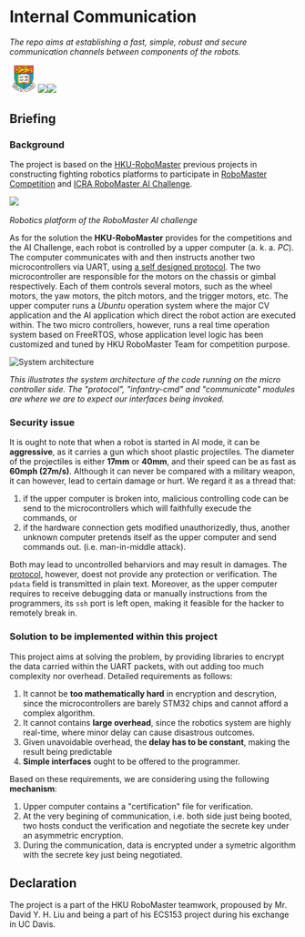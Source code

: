 # Internal Communication
_The repo aims at establishing a fast, simple, robust and secure
communication channels between components of the robots._ 

<img src="https://raw.githubusercontent.com/HKURoboMaster/HKURoboMaster.github.io/build/public/hku_square.png" width=10%><img src="https://rm-static.djicdn.com/robomasters/public/icons/icon_512.8MUsUIQNIAp.png" width=10%><img src="https://www.ucdavis.edu/sites/default/files/images/article/informal-seal-2col.jpg" width=10%>

## Briefing
### Background
The project is based on the [HKU-RoboMaster](https://hkurobomaster.github.io)
previous projects in constructing fighting robotics platforms to participate
in [RoboMaster Competition](https://www.robomaster.com/) and
[ICRA RoboMaster AI Challenge](https://www.robomaster.com/en-US/robo/icra). 

<img src="https://raw.githubusercontent.com/HKURoboMaster/HKURoboMaster.github.io/build/src/img/AI_infantry.png" width=40%>

_Robotics platform of the RoboMaster AI challenge_

As for the solution the **HKU-RoboMaster** provides for the competitions and
the AI Challenge, each robot is controlled by a upper computer (a. k. a. _PC_).
The computer communicates with and then instructs another two microcontrollers
via UART, using 
[a self designed protocol](https://github.com/HKURoboMaster/automation_2019/blob/infantry/doc/en/protocol.md). 
The two microcontroller are responsible
for the motors on the chassis or gimbal respectively. Each of them controls several
motors, such as the wheel motors, the yaw motors, the pitch motors, and the trigger
motors, etc. The upper computer runs a _Ubuntu_ operation system where the major CV
application and the AI application which direct the robot action are executed within.
The two micro controllers, however, runs a real time operation system based on
FreeRTOS, whose application level logic has been customized and tuned by HKU
RoboMaster Team for competition purpose. 

![System architecture](https://raw.githubusercontent.com/HKURoboMaster/automation_2019/infantry/doc/image/frame.png)

_This illustrates the system architecture of the code running on the micro
controller side. The "protocol", "infantry-cmd" and "communicate" modules are
where we are to expect our interfaces being invoked._

### Security issue

It is ought to note that when a robot is started in AI mode, it can be **aggressive**,
as it carries a gun which shoot plastic projectiles. The diameter of the projectiles
is either **17mm** or **40mm**, and their speed can be as fast as **60mph (27m/s)**. Although
it can never be compared with a military weapon, it can however, lead to certain
damage or hurt. We regard it as a thread that: 

1. if the upper computer is broken into, malicious controlling code can be send
to the microcontrollers which will faithfully execude the commands, or
1. if the hardware connection gets modified unauthorizedly, thus, another unknown
computer pretends itself as the upper computer and send commands out.
(i.e. man-in-middle attack). 

Both may lead to uncontrolled beharviors and may result in damages. The [protocol]((https://github.com/HKURoboMaster/automation_2019/blob/infantry/doc/en/protocol.md)),
however, doest not provide any protection or verification. The `pdata` field is
transmitted in plain text. Moreover, as the upper computer requires to receive debugging
data or manually instructions from the programmers, its `ssh` port is left open,
making it feasible for the hacker to remotely break in. 

### Solution to be implemented within this project

This project aims at solving the problem, by providing libraries to encrypt the
data carried within the UART packets, with out adding too much complexity nor
overhead. Detailed requirements as follows:

1. It cannot be **too mathematically hard** in encryption and descrytion, since the
microcontrollers are barely STM32 chips and cannot afford a complex algorithm.
1. It cannot contains **large overhead**, since the robotics system are highly real-time,
where minor delay can cause disastrous outcomes. 
1. Given unavoidable overhead, the **delay has to be constant**, making the result
being predictable
1. **Simple interfaces** ought to be offered to the programmer. 

Based on these requirements, we are considering using the following **mechanism**:
1. Upper computer contains a "certification" file for verification.
1. At the very begining of communication, i.e. both side just being booted,
two hosts conduct the verification and negotiate the secrete key under an
asymmetric encryption.
1. During the communication, data is encrypted under a symetric algorithm
with the secrete key just being negotiated.

## Declaration

The project is a part of the HKU RoboMaster teamwork, propoused by Mr. David Y.
H. Liu and being a part of his ECS153 project during his exchange in UC Davis.
